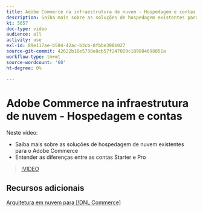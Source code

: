 ```yaml
---
title: Adobe Commerce na infraestrutura de nuvem - Hospedagem e contas
description: Saiba mais sobre as soluções de hospedagem existentes para o Adobe Commerce ​. Entenda as diferenças entre as ​ de contas Starter e Pro.
kt: 5657
doc-type: video
audience: all
activity: use
exl-id: 89e117ae-b504-42ac-b3cb-8fbbe398b027
source-git-commit: 42622b18e5738e8cb57f247029c189884698851a
workflow-type: tm+mt
source-wordcount: '60'
ht-degree: 0%

---
```


# Adobe Commerce na infraestrutura de nuvem - Hospedagem e contas

Neste vídeo:

- Saiba mais sobre as soluções de hospedagem de nuvem existentes &#x200B; para o Adobe Commerce
- Entender as diferenças entre as contas Starter e Pro &#x200B;

>[!VIDEO](https://video.tv.adobe.com/v/35813?quality=12&learn=on)

## Recursos adicionais

[Arquitetura em nuvem para [!DNL Commerce]](https://devdocs.magento.com/cloud/architecture/cloud-architecture.html)
